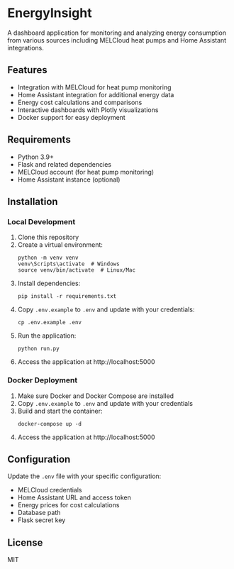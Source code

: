 # EnergyInsight

A dashboard application for monitoring and analyzing energy consumption from various sources including MELCloud heat pumps and Home Assistant integrations.

## Features

- Integration with MELCloud for heat pump monitoring
- Home Assistant integration for additional energy data
- Energy cost calculations and comparisons
- Interactive dashboards with Plotly visualizations
- Docker support for easy deployment

## Requirements

- Python 3.9+
- Flask and related dependencies
- MELCloud account (for heat pump monitoring)
- Home Assistant instance (optional)

## Installation

### Local Development

1. Clone this repository
2. Create a virtual environment:
   ```
   python -m venv venv
   venv\Scripts\activate  # Windows
   source venv/bin/activate  # Linux/Mac
   ```
3. Install dependencies:
   ```
   pip install -r requirements.txt
   ```
4. Copy `.env.example` to `.env` and update with your credentials:
   ```
   cp .env.example .env
   ```
5. Run the application:
   ```
   python run.py
   ```
6. Access the application at http://localhost:5000

### Docker Deployment

1. Make sure Docker and Docker Compose are installed
2. Copy `.env.example` to `.env` and update with your credentials
3. Build and start the container:
   ```
   docker-compose up -d
   ```
4. Access the application at http://localhost:5000

## Configuration

Update the `.env` file with your specific configuration:

- MELCloud credentials
- Home Assistant URL and access token
- Energy prices for cost calculations
- Database path
- Flask secret key

## License

MIT
